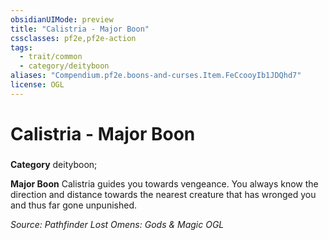 ```yaml
---
obsidianUIMode: preview
title: "Calistria - Major Boon"
cssclasses: pf2e,pf2e-action
tags:
  - trait/common
  - category/deityboon
aliases: "Compendium.pf2e.boons-and-curses.Item.FeCcooyIb1JDQhd7"
license: OGL
---
```

# Calistria - Major Boon

### 

**Category** deityboon; 




**Major Boon** Calistria guides you towards vengeance. You always know the direction and distance towards the nearest creature that has wronged you and thus far gone unpunished.

*Source: Pathfinder Lost Omens: Gods & Magic*
*OGL*